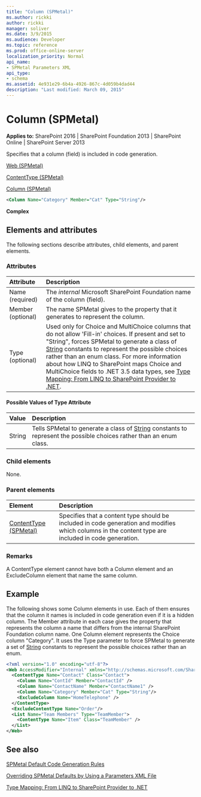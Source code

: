 ```yaml
---
title: "Column (SPMetal)"
ms.author: rickki
author: rickki
manager: soliver
ms.date: 3/9/2015
ms.audience: Developer
ms.topic: reference
ms.prod: office-online-server
localization_priority: Normal
api_name:
- SPMetal Parameters XML
api_type:
- schema
ms.assetid: 4e931e29-6b4a-4926-867c-4d059b4dad44
description: "Last modified: March 09, 2015"
---
```


# Column (SPMetal)

 
  
 **Applies to:** SharePoint 2016 | SharePoint Foundation 2013 | SharePoint Online | SharePoint Server 2013
  
Specifies that a column (field) is included in code generation.
  
[Web (SPMetal)](web-spmetal.md)
  
[ContentType (SPMetal)](contenttype-spmetal.md)
  
[Column (SPMetal)](column-spmetal.md)
  
```XML
<Column Name="Category" Member="Cat" Type="String"/>
```

 **Complex**
## Elements and attributes

The following sections describe attributes, child elements, and parent elements.

### Attributes

|**Attribute**|**Description**|
|:-----|:-----|
|Name (required)  <br/> |The  *internal*  Microsoft SharePoint Foundation name of the column (field).  <br/> |
|Member (optional)  <br/> |The name SPMetal gives to the property that it generates to represent the column.  <br/> |
|Type (optional)  <br/> |Used only for Choice and MultiChoice columns that do not allow 'Fill-in' choices. If present and set to "String", forces SPMetal to generate a class of [String](https://msdn.microsoft.com/library/System.String.aspx) constants to represent the possible choices rather than an enum class. For more information about how LINQ to SharePoint maps Choice and MultiChoice fields to .NET 3.5 data types, see [Type Mapping: From LINQ to SharePoint Provider to .NET](http://msdn.microsoft.com/library/6a1dff92-d3cf-46ec-9e51-372e5b9ff7c4%28Office.15%29.aspx).  <br/> |
   
#### Possible Values of Type Attribute

|**Value**|**Description**|
|:-----|:-----|
|String  <br/> |Tells SPMetal to generate a class of [String](https://msdn.microsoft.com/library/System.String.aspx) constants to represent the possible choices rather than an enum class.  <br/> |
   
### Child elements

None.
  
### Parent elements

|**Element**|**Description**|
|:-----|:-----|
|[ContentType (SPMetal)](contenttype-spmetal.md) <br/> |Specifies that a content type should be included in code generation and modifies which columns in the content type are included in code generation.  <br/> |
   
### Remarks

A ContentType element cannot have both a Column element and an ExcludeColumn element that name the same column. 
  
## Example

The following shows some Column elements in use. Each of them ensures that the column it names is included in code generation even if it is a hidden column. The Member attribute in each case gives the property that represents the column a name that differs from the internal SharePoint Foundation column name. One Column element represents the Choice column "Category". It uses the Type parameter to force SPMetal to generate a set of [String](https://msdn.microsoft.com/library/System.String.aspx) constants to represent the possible choices rather than an enum. 
  
```XML
<?xml version="1.0" encoding="utf-8"?>
<Web AccessModifier="Internal" xmlns="http://schemas.microsoft.com/SharePoint/2009/spmetal">
  <ContentType Name="Contact" Class="Contact">
    <Column Name="ContId" Member="ContactId" />
    <Column Name="ContactName" Member="ContactName1" />
    <Column Name="Category" Member="Cat" Type="String"/>
    <ExcludeColumn Name="HomeTelephone" />
  </ContentType>
  <ExcludeContentType Name="Order"/>
  <List Name="Team Members" Type="TeamMember">
    <ContentType Name="Item" Class="TeamMember" />
  </List>
</Web>

```

## See also



[SPMetal Default Code Generation Rules](http://msdn.microsoft.com/library/873ac65e-425e-40f3-9ef6-753d3cda1436%28Office.15%29.aspx)
  
[Overriding SPMetal Defaults by Using a Parameters XML File](http://msdn.microsoft.com/library/209359b2-bd46-47b6-837d-3c0c2005cb19%28Office.15%29.aspx)
  
[Type Mapping: From LINQ to SharePoint Provider to .NET](http://msdn.microsoft.com/library/6a1dff92-d3cf-46ec-9e51-372e5b9ff7c4%28Office.15%29.aspx)

